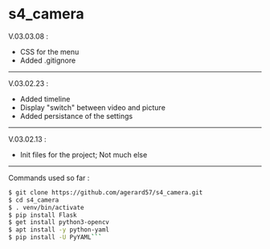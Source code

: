 # s4_camera

V.03.03.08 :

- CSS for the menu
- Added .gitignore

---

V.03.02.23 :

- Added timeline
- Display "switch" between video and picture
- Added persistance of the settings

---

V.03.02.13 :

- Init files for the project;
  Not much else

---

Commands used so far :

````bash
$ git clone https://github.com/agerard57/s4_camera.git
$ cd s4_camera
$ . venv/bin/activate
$ pip install Flask
$ get install python3-opencv
$ apt install -y python-yaml
$ pip install -U PyYAML```
````
